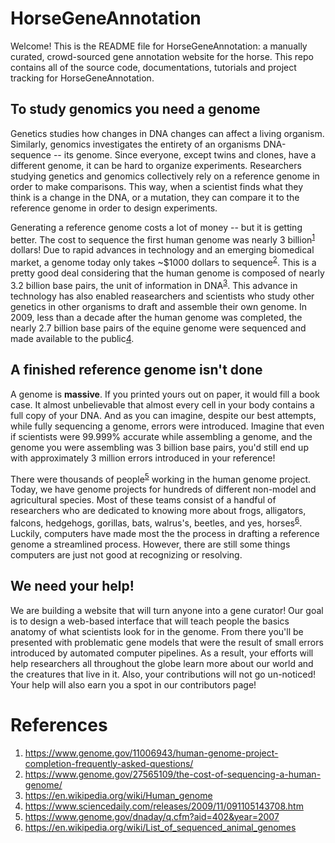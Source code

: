# HorseGeneAnnotation 
Welcome! This is the README file for HorseGeneAnnotation: a manually curated,
crowd-sourced gene annotation website for the horse. This repo contains all of
the source code, documentations, tutorials and project tracking for
HorseGeneAnnotation.

## To study genomics you need a genome 
Genetics studies how changes in DNA changes can affect a living organism.
Similarly, genomics investigates the entirety of an organisms DNA-sequence --
its genome. Since everyone, except twins and clones, have a different genome,
it can be hard to organize experiments. Researchers studying genetics and
genomics collectively rely on a reference genome in order to make comparisons.
This way, when a scientist finds what they think is a change in the DNA, or a
mutation, they can compare it to the reference genome in order to design
experiments. 

Generating a reference genome costs a lot of money -- but it is getting better.
The cost to sequence the first human genome was nearly 3
billion<sup>[1](#ref1)</sup> dollars! Due to rapid advances in technology and
an emerging biomedical market, a genome today only takes ~$1000 dollars to
sequence<sup>[2](#ref2)</sup>. This is a pretty good deal considering that the
human genome is composed of nearly 3.2 billion base pairs, the unit of
information in DNA<sup>[3](#ref3)</sup>. This advance in technology has also
enabled reasearchers and scientists who study other genetics in other organisms
to draft and assemble their own genome. In 2009, less than a decade after the
human genome was completed, the nearly 2.7 billion base pairs of the equine
genome were sequenced and made available to the public[4](#ref4).

## A finished reference genome isn't done
A genome is **massive**. If you printed yours out on paper, it would fill a
book case. It almost unbelievable that almost every cell in your body contains
a full copy of your DNA. And as you can imagine, despite our best attempts,
while fully sequencing a genome, errors were introduced. Imagine that even if
scientists were 99.999% accurate while assembling a genome, and the genome you
were assembling was 3 billion base pairs, you'd still end up with approximately
3 million errors introduced in your reference!

There were thousands of people<sup>[5](#5)</sup> working in the human genome
project. Today, we have genome projects for hundreds of different non-model and
agricultural species. Most of these teams consist of a handful of researchers
who are dedicated to knowing more about frogs, alligators, falcons, hedgehogs,
gorillas, bats, walrus's, beetles, and yes, horses<sup>[6](#6)</sup>.  Luckily,
computers have made most the the process in drafting a reference genome a
streamlined process. However, there are still some things computers are just
not good at recognizing or resolving.

## We need your help!
We are building a website that will turn anyone into a gene curator! Our goal
is to design a web-based interface that will teach people the basics anatomy of
what scientists look for in the genome. From there you'll be presented with
problematic gene models that were the result of small errors introduced by
automated computer pipelines. As a result, your efforts will help researchers
all throughout the globe learn more about our world and the creatures that 
live in it. Also, your contributions will not go un-noticed! Your help will 
also earn you a spot in our contributors page!




# References
1. <a name='#ref1'>https://www.genome.gov/11006943/human-genome-project-completion-frequently-asked-questions/</a>
2. <a name='#ref2'>https://www.genome.gov/27565109/the-cost-of-sequencing-a-human-genome/</a>
3. <a name='#ref3'>https://en.wikipedia.org/wiki/Human_genome</a>
4. <a name='#ref4'>https://www.sciencedaily.com/releases/2009/11/091105143708.htm</a>
5. <a name='#ref5'>https://www.genome.gov/dnaday/q.cfm?aid=402&year=2007</a>
6. <a name='#ref6'>https://en.wikipedia.org/wiki/List_of_sequenced_animal_genomes</a>
